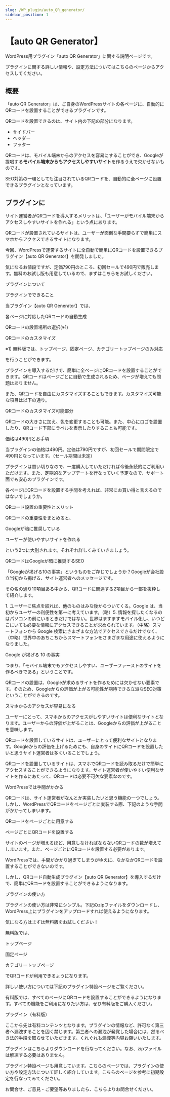 ```yaml
---
slug: /WP_plugin/auto_QR_generator/
sidebar_position: 1
---
```


# 【auto QR Generator】

WordPress用プラグイン「auto QR Generator」に関する説明ページです。

プラグインに関する詳しい情報や、設定方法についてはこちらのページからアクセスしてください。

## 概要

「auto QR Generator」は、ご自身のWordPressサイトの各ページに、自動的にQRコードを設置することができるプラグインです。

QRコードを設置できるのは、サイト内の下記の部分になります。

* サイドバー
* ヘッダー
* フッター

QRコードは、モバイル端末からのアクセスを容易にすることができ、Googleが提唱する**モバイル端末からもアクセスしやすいサイト**を作るうえで欠かせないものです。

SEO対策の一環としても注目されているQRコードを、自動的に全ページに設置できるプラグインとなっています。

## プラグインに

サイト運営者がQRコードを導入するメリットは、「ユーザーがモバイル端末からアクセスしやすいサイトを作れる」という点にあります。

QRコードが設置されているサイトは、ユーザーが面倒な手間要らずで簡単にスマホからアクセスできるサイトになります。

今回、WordPressで運営するサイトに全自動で簡単にQRコードを設置できるプラグイン【auto QR Generator】を開発しました。

気になるお値段ですが、定価790円のところ、初回セールで490円で販売します。無料のお試し版も用意しているので、まずはこちらをお試しください。

プラグインについて

プラグインでできること

当プラグイン【auto QR Generator】では、

各ページに対応したQRコードの自動生成

QRコードの設置場所の選択(※1)

QRコードのカスタマイズ

※1) 無料版では、トップページ、固定ページ、カテゴリートップページのみ対応

を行うことができます。

プラグインを導入するだけで、簡単に全ページにQRコードを設置することができます。QRコードはページごとに自動で生成されるため、ページが増えても問題はありません。

また、QRコードを自由にカスタマイズすることもできます。カスタマイズ可能な項目は以下の通り。

QRコードのカスタマイズ可能部分

QRコードの大きさに加え、色を変更することも可能。また、中心にロゴを設置したり、QRコード下部にラベルを表示したりすることも可能です。

価格は490円とお手頃

当プラグインの価格は490円。定価は790円ですが、初回セールで期間限定で490円となっています。（セール期間は未定）

プラグインは買い切りなので、一度購入していただければ今後永続的にご利用いただけます。また、定期的なアップデートを行なっていく予定なので、サポート面でも安心のプラグインです。

各ページにQRコードを設置する手間を考えれば、非常にお買い得と言えるのではないでしょうか。

QRコード設置の重要性とメリット

QRコードの重要性をまとめると、

Googleが暗に推奨している

ユーザーが使いやすいサイトを作れる

という2つに大別されます。それぞれ詳しくみていきましょう。

QRコードはGoogleが暗に推奨するSEO

「Googleが掲げる10の事実」というものをご存じでしょうか？Googleが会社設立当初から掲げる、サイト運営者へのメッセージです。

その名の通り10項目ある中から、QRコードに関連する2項目から一部を抜粋して紹介します。

1. ユーザーに焦点を絞れば、他のものはみな後からついてくる。Google は、当初からユーザーの利便性を第一に考えています。（略）5. 情報を探したくなるのはパソコンの前にいるときだけではない。世界はますますモバイル化し、いつどこにいても必要な情報にアクセスできることが求められています。（中略）スマートフォンから Google 検索にさまざまな方法でアクセスできるだけでなく、（中略）世界中のあちこちからスマートフォンをさまざまな用途に使えるようになりました。

Google が掲げる 10 の事実

つまり、「モバイル端末でもアクセスしやすい、ユーザーファーストのサイトを作るべきである」ということです。

QRコードの設置は、Googleが求めるサイトを作るためには欠かせない要素です。そのため、Googleからの評価が上がる可能性が期待できる立派なSEO対策ということができるのです。

スマホからのアクセスが容易になる

ユーザーにとって、スマホからのアクセスがしやすいサイトは便利なサイトとなります。ユーザーからの評価が上がることは、Googleからの評価が上がることを意味します。

QRコードを設置しているサイトは、ユーザーにとって便利なサイトとなります。Googleからの評価を上げるためにも、自身のサイトにQRコードを設置したいと思うサイト運営者は多くいることでしょう。

QRコードを設置しているサイトは、スマホでQRコードを読み取るだけで簡単にアクセスすることができるようになります。サイト運営者が使いやすい便利なサイトを作るにあたって、QRコードは必要不可欠な要素なのです。

WordPressでは手間がかかる

QRコードは、サイト運営者がなんとか実装したいと思う機能の一つでしょう。しかし、WordPressでQRコードをページごとに実装する際、下記のような手間がかかってしまいます。

QRコードをページごとに用意する

ページごとにQRコードを設置する

サイトのページが増えるほど、用意しなければならないQRコードの数が増えてしまいます。また、ページごとにQRコードを設置する必要があります。

WordPressでは、手間がかかり過ぎてしまうがゆえに、なかなかQRコードを設置することができないのです。

しかし、QRコード自動生成プラグイン【auto QR Generator】を導入するだけで、簡単にQRコードを設置することができるようになります。

プラグインの使い方

プラグインの使い方は非常にシンプル。下記のzipファイルをダウンロードし、WordPress上にプラグインをアップロードすれば使えるようになります。

気になる方はまずは無料版をお試しください！

無料版では、

トップページ

固定ページ

カテゴリートップページ

でQRコードが利用できるようになります。

詳しい使い方については下記のプラグイン特設ページをご覧ください。

有料版では、すべてのページにQRコードを設置することができるようになります。すべての機能をご利用になりたい方は、ぜひ有料版をご購入ください。

プラグイン（有料版）

ここから先は有料コンテンツとなります。プラグインの情報など、許可なく第三者へ漏洩することを固く禁じます。第三者への漏洩が発覚した場合には、然るべき法的手段を取らせていただきます。くれぐれも漏洩等内容お願いいたします。

プラグインはこちらよりダウンロードを行なってください。なお、zipファイルは解凍する必要はありません。

プラグイン特設ページも用意しています。こちらのページでは、プラグインの使い方や設定方法について詳しく紹介しています。こちらのページを参考に初期設定を行なってみてください。

お問合せ、ご意見・ご要望等ありましたら、こちらよりお問合せください。
